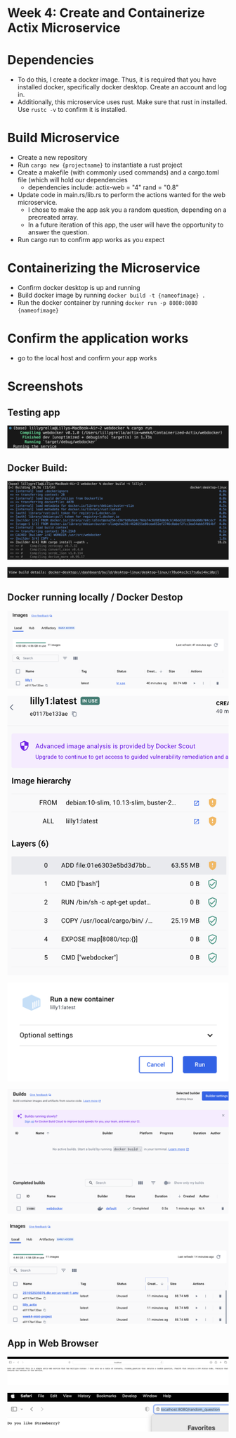 # Week 4: Create and Containerize Actix Microservice 

# Dependencies
* To do this, I create a docker image. Thus, it is required that you have installed docker, specifically docker desktop. Create an account and log in.
* Additionally, this microservice uses rust. Make sure that rust in installed. Use `rustc -v` to confirm it is installed.

# Build Microservice
* Create a new repository
* Run `cargo new {projectname}` to instantiate a rust project
* Create a makefile (with commonly used commands) and a cargo.toml file (which will hold our dependencies
    * dependencies include: actix-web = "4" rand = "0.8"
* Update code in main.rs/lib.rs to perform the actions wanted for the web microservice.
    * I chose to make the app ask you a random question, depending on a precreated array.
    * In a future iteration of this app, the user will have the opportunity to answer the question.
* Run cargo run to confirm app works as you expect
 
# Containerizing the Microservice
* Confirm docker desktop is up and running
* Build docker image by running `docker build -t {nameofimage} .`
* Run the docker container by running `docker run -p 8080:8080 {nameofimage}`

# Confirm the application works
* go to the local host and confirm your app works

# Screenshots
## Testing app
![cargorun](cargorun1.png)

## Docker Build:
![dockerbuild](dockerbuild.png)

![builddetails](builddetails.png)

## Docker running locally / Docker Destop

![images1](images1.png)

![images2](images2.png)

![run](run.png)

![dockerdesktop](dockerdesktop.png)

![dockerdesktop1](dockerdesktop1.png)

## App in Web Browser

![homepage](homepage.png)

![random_question](random_question.png)
